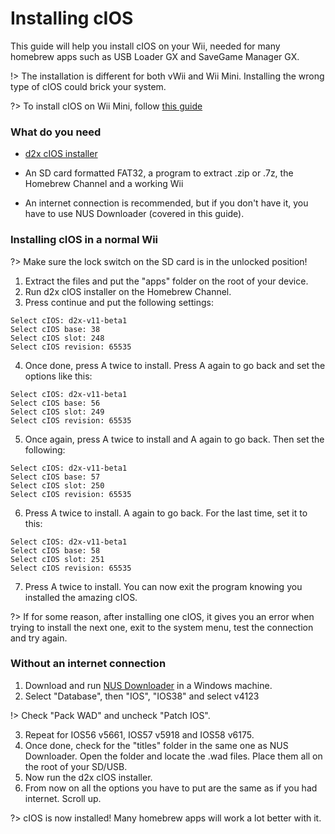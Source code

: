 # Installing cIOS

This guide will help you install cIOS on your Wii, needed for many homebrew apps such as USB Loader GX and SaveGame Manager GX.

!> The installation is different for both vWii and Wii Mini. Installing the wrong type of cIOS could brick your system.

?> To install cIOS on Wii Mini, follow [this guide](/cIOS-mini)

### What do you need

 - [d2x cIOS installer](https://hbb1.oscwii.org/hbb/d2x-cios-installer/d2x-cios-installer.zip)
 
 - An SD card formatted FAT32, a program to extract .zip or .7z, the Homebrew Channel and a working Wii

 - An internet connection is recommended, but if you don't have it, you have to use NUS Downloader (covered in this guide).

### Installing cIOS in a normal Wii

?> Make sure the lock switch on the SD card is in the unlocked position!

1. Extract the files and put the "apps" folder on the root of your device.
2. Run d2x cIOS installer on the Homebrew Channel.
3. Press continue and put the following settings:
```
Select cIOS: d2x-v11-beta1
Select cIOS base: 38
Select cIOS slot: 248
Select cIOS revision: 65535
```
4. Once done, press A twice to install. Press A again to go back and set the options like this:
```
Select cIOS: d2x-v11-beta1
Select cIOS base: 56
Select cIOS slot: 249
Select cIOS revision: 65535
```
5. Once again, press A twice to install and A again to go back. Then set the following:
```
Select cIOS: d2x-v11-beta1
Select cIOS base: 57
Select cIOS slot: 250
Select cIOS revision: 65535
```
6. Press A twice to install. A again to go back. For the last time, set it to this:
```
Select cIOS: d2x-v11-beta1
Select cIOS base: 58
Select cIOS slot: 251
Select cIOS revision: 65535
```
7. Press A twice to install. You can now exit the program knowing you installed the amazing cIOS.

?> If for some reason, after installing one cIOS, it gives you an error when trying to install the next one, exit to the system menu, test the connection and try again.

### Without an internet connection

1. Download and run [NUS Downloader](https://github.com/WiiDatabase/nusdownloader/releases/download/v1.9-mod/NUSD_mod.rar) in a Windows machine.
2. Select "Database", then "IOS", "IOS38" and select v4123

!> Check "Pack WAD" and uncheck "Patch IOS".

3. Repeat for IOS56 v5661, IOS57 v5918 and IOS58 v6175.
4. Once done, check for the "titles" folder in the same one as NUS Downloader. Open the folder and locate the .wad files. Place them all on the root of your SD/USB.
5. Now run the d2x cIOS installer.
6. From now on all the options you have to put are the same as if you had internet. Scroll up.

?> cIOS is now installed! Many homebrew apps will work a lot better with it.

